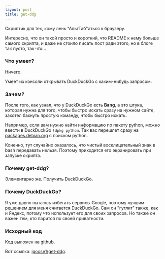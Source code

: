 ```yaml
---
layout: post
title: get-ddg
---
```


Скриптик для тех, кому лень "АльтТаб"аться к браузеру.

Интересно, что он такой просто и короткий, что README к нему больше самого скрипта, и даже не стоило писать пост ради этого, но в блоге так пусто, так что...

### Что умеет?
Ничего.

Умеет из консоли открывать DuckDuckGo с каким-нибудь запросом.

### Зачем?
После того, как узнал, что у DuckDuckGo есть **Bang**, а это штука, которая нужна для того, чтобы быстро искать сразу на нужном сайте, захотел бахнуть простую команду, чтобы быстро искать.

Например, если вам нужно найти информацию по пакету python, можно ввести в DuckDuckGo `!dpkg python`.
Так вас перешлет сразу на [packages.debian.org](https://packages.debian.org/search?keywords=python) с поиском python.

Конечно, тут случайно оказалось, что чистый восклицательный знак в bash передавать нельзя.
Поэтому приходится его экранировать при запуске скрипта.

### Почему get-ddg?
Элементарно же.
Получить DuckDuckGo.

### Почему DuckDuckGo?
Я уже давно пытаюсь избегать сервисы Google, поэтому лучшим решением для меня считается DuckDuckGo.
Сам он "гуглит" также, как и Яндекс, потому что использует его для своих запросов. Но также он важен тем, кто парится по своей приватности.

### Исходный код
Код выложен на github.

Вот ссылка: [igoose1/get-ddg](https://github.com/igoose1/get-ddg).

